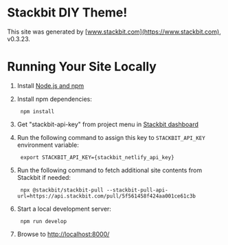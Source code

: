 # Stackbit DIY Theme!

This site was generated by [www.stackbit.com](https://www.stackbit.com), v0.3.23.

# Running Your Site Locally

1. Install [Node.js and npm](https://nodejs.org/en/)

1. Install npm dependencies:

        npm install

1. Get "stackbit-api-key" from project menu in [Stackbit dashboard](https://app.stackbit.com/dashboard)

1. Run the following command to assign this key to `STACKBIT_API_KEY` environment variable:

        export STACKBIT_API_KEY={stackbit_netlify_api_key}

1. Run the following command to fetch additional site contents from Stackbit if needed:

        npx @stackbit/stackbit-pull --stackbit-pull-api-url=https://api.stackbit.com/pull/5f561458f424aa001ce61c3b

1. Start a local development server:

        npm run develop

1. Browse to [http://localhost:8000/](http://localhost:8000/)
